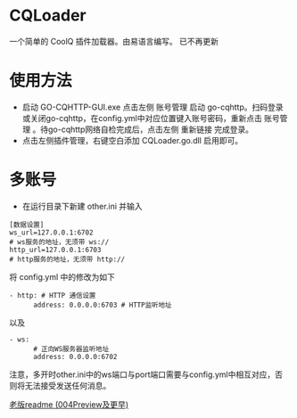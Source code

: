 # CQLoader
一个简单的 CoolQ 插件加载器。由易语言编写。
已不再更新

# 使用方法
+ 启动 GO-CQHTTP-GUI.exe 点击左侧 账号管理 启动 go-cqhttp。扫码登录或关闭go-cqhttp，在config.yml中对应位置键入账号密码，重新点击 账号管理 。待go-cqhttp网络自检完成后，点击左侧 重新链接 完成登录。
+ 点击左侧插件管理，右键空白添加 CQLoader.go.dll 启用即可。

# 多账号
+ 在运行目录下新建 other.ini 并输入
```
[数据设置]
ws_url=127.0.0.1:6702
# ws服务的地址，无须带 ws://
http_url=127.0.0.1:6703
# http服务的地址，无须带 http://
```
将 config.yml 中的修改为如下
```
- http: # HTTP 通信设置
      address: 0.0.0.0:6703 # HTTP监听地址
```
以及
```
- ws:
      # 正向WS服务器监听地址
      address: 0.0.0.0:6702
```
注意，多开时other.ini中的ws端口与port端口需要与config.yml中相互对应，否则将无法接受发送任何消息。

[老版readme (004Preview及更早)](https://github.com/Artificialheaven/CQLoader/blob/main/readme_old.md)
